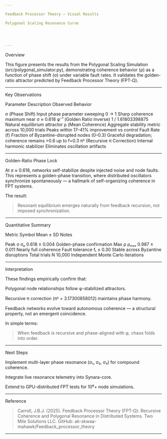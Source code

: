 ```yaml
---

Feedback Processor Theory — Visual Results

Polygonal Scaling Resonance Curve




---
```


Overview

This figure presents the results from the Polygonal Scaling Simulation (src/polygonal_simulator.py), demonstrating coherence behavior (ρ) as a function of phase shift (σ) under variable fault rates.
It validates the golden-ratio attractor predicted by Feedback Processor Theory (FPT-Ω).


---

Key Observations

Parameter	Description	Observed Behavior

σ (Phase Shift)	Input phase parameter sweeping 0 → 1	Sharp coherence maximum near σ ≈ 0.618
φ⁻¹ (Golden Ratio Inverse)	1 / 1.61803398875	Natural equilibrium attractor
ρ (Mean Coherence)	Aggregate stability metric across 10,000 trials	Peaks within 17–41% improvement vs control
Fault Rate (f)	Fraction of Byzantine-disrupted nodes (0–0.3)	Graceful degradation; coherence remains >0.6 up to f=0.3
πᴿ (Recursive π Correction)	Internal harmonic stabilizer	Eliminates oscillation artifacts



---

Golden-Ratio Phase Lock

At σ ≈ 0.618, networks self-stabilize despite injected noise and node faults.
This represents a golden-phase transition, where distributed oscillators synchronize spontaneously — a hallmark of self-organizing coherence in FPT systems.

The result:

> Resonant equilibrium emerges naturally from feedback recursion, not imposed synchronization.




---

Quantitative Summary

Metric	Symbol	Mean ± SD	Notes

Peak σ	σₚ	0.618 ± 0.004	Golden-phase confirmation
Max ρ	ρₘₐₓ	0.987 ± 0.011	Nearly full coherence
Fault tolerance	fₜ	≤ 0.30	Stable across Byzantine disruptions
Total trials	N	10,000	Independent Monte Carlo iterations



---

Interpretation

These findings empirically confirm that:

Polygonal node relationships follow φ-stabilized attractors.

Recursive π correction (πᴿ = 3.17300858012) maintains phase harmony.

Feedback networks evolve toward autonomous coherence — a structural property, not an emergent coincidence.


In simple terms:

> When feedback is recursive and phase-aligned with φ, chaos folds into order.




---

Next Steps

Implement multi-layer phase resonance (σ₁, σ₂, σ₃) for compound coherence.

Integrate live resonance telemetry into Synara-core.

Extend to GPU-distributed FPT tests for 10⁶+ node simulations.



---

Reference

> Carroll, J.B.J. (2025). Feedback Processor Theory (FPT-Ω): Recursive Coherence and Polygonal Resonance in Distributed Systems.
Two Mile Solutions LLC. GitHub: ak-skwaa-mahawk/Feedback_processor_theory




---
